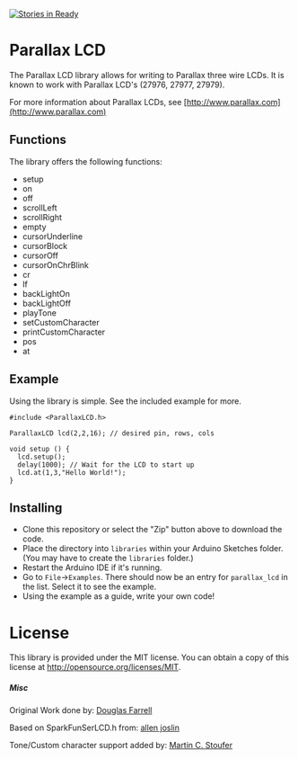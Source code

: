 [![Stories in Ready](https://badge.waffle.io/iamthechad/parallax_lcd.png?label=ready&title=Ready)](https://waffle.io/iamthechad/parallax_lcd)
# Parallax LCD

The Parallax LCD library allows for writing to Parallax three wire LCDs.
It is known to work with Parallax LCD's (27976, 27977, 27979).

For more information about Parallax LCDs, see [http://www.parallax.com](http://www.parallax.com)	

## Functions

The library offers the following functions:

* setup
* on
* off
* scrollLeft
* scrollRight
* empty
* cursorUnderline
* cursorBlock
* cursorOff
* cursorOnChrBlink
* cr
* lf
* backLightOn
* backLightOff
* playTone
* setCustomCharacter
* printCustomCharacter
* pos
* at

## Example

Using the library is simple. See the included example for more.

    #include <ParallaxLCD.h>

    ParallaxLCD lcd(2,2,16); // desired pin, rows, cols

    void setup () {
      lcd.setup();
      delay(1000); // Wait for the LCD to start up
      lcd.at(1,3,"Hello World!");
    }

## Installing

* Clone this repository or select the "Zip" button above to download the code. 
* Place the directory into `libraries` within your Arduino Sketches folder. (You may have to create the `libraries` folder.) 
* Restart the Arduino IDE if it's running.
* Go to `File`->`Examples`. There should now be an entry for `parallax_lcd` in the list. Select it to see the example.
* Using the example as a guide, write your own code!

# License

This library is provided under the MIT license. You can obtain a copy of this license at http://opensource.org/licenses/MIT.

##### Misc     
Original Work done by:
[Douglas Farrell](cyberblob59@yahoo.com)
		  
Based on SparkFunSerLCD.h from:
[allen joslin](allen@joslin.net)

Tone/Custom character support added by:
[Martin C. Stoufer](mcstoufer@speakeasy.net)